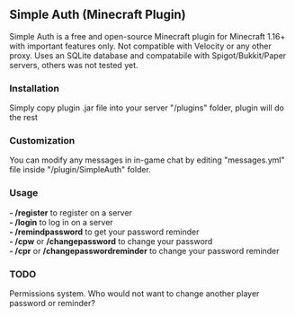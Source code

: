 ## Simple Auth (Minecraft Plugin)
Simple Auth is a free and open-source Minecraft plugin for Minecraft 1.16+ with important features only. Not compatible with Velocity or any other proxy. Uses an SQLite database and compatabile with Spigot/Bukkit/Paper servers, others was not tested yet.

### Installation
Simply copy plugin .jar file into your server "/plugins" folder, plugin will do the rest

### Customization
You can modify any messages in in-game chat by editing "messages.yml" file inside "/plugin/SimpleAuth" folder.

### Usage
**- /register** to register on a server  
**- /login** to log in on a server  
**- /remindpassword** to get your password reminder  
**- /cpw** or **/changepassword** to change your password  
**- /cpr** or **/changepasswordreminder** to change your password reminder

### TODO
Permissions system. Who would not want to change another player password or reminder?
